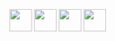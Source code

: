 <div>
<img align="center" height:"30" width="40" src="https://cdn.jsdelivr.net/gh/devicons/devicon/icons/javascript/javascript-original.svg" />
<img align="center" height:"30" width="40" src="https://cdn.jsdelivr.net/gh/devicons/devicon/icons/nodejs/nodejs-original.svg" />
<img align="center" height:"30" width="40" src="https://cdn.jsdelivr.net/gh/devicons/devicon/icons/java/java-plain-wordmark.svg" />
<img align="center" height:"30" width="40" src="https://cdn.jsdelivr.net/gh/devicons/devicon/icons/git/git-original.svg" />
</div>

